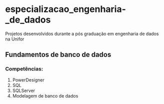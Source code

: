 # especializacao_engenharia-_de_dados
Projetos desenvolvidos durante a pós graduação em engenharia de dados na Unifor


## Fundamentos de banco de dados
### Competências:
1. PowerDesigner
2. SQL
3. SQLServer
4. Modelagem de banco de dados
